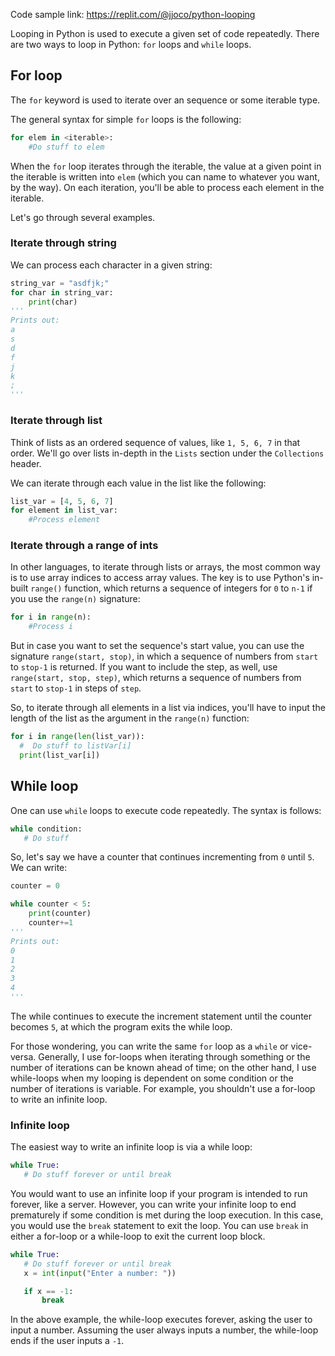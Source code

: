 Code sample link: <https://replit.com/@jjoco/python-looping>

Looping in Python is used to execute a given set of code repeatedly. There are two ways to loop in Python: `for` loops and `while` loops.

## For loop
The `for` keyword is used to iterate over an sequence or some iterable type. 

The general syntax for simple `for` loops is the following:
```python
for elem in <iterable>:
    #Do stuff to elem
```
When the `for` loop iterates through the iterable, the value at a given point in the iterable is written into `elem` (which you can name to whatever you want, by the way). On each iteration, you'll be able to process each element in the iterable.

Let's go through several examples.
### Iterate through string
We can process each character in a given string:
```python
string_var = "asdfjk;"
for char in string_var:
    print(char)
'''
Prints out:
a
s
d
f
j
k
;
'''
```

### Iterate through list
Think of lists as an ordered sequence of values, like `1, 5, 6, 7` in that order. We'll go over lists in-depth in the `Lists` section under the `Collections` header.

We can iterate through each value in the list like the following:
```python
list_var = [4, 5, 6, 7]
for element in list_var:
    #Process element
```

### Iterate through a range of ints
In other languages, to iterate through lists or arrays, the most common way is to use array indices to access array values. The key is to use Python's in-built `range()` function, which returns a sequence of integers for `0` to `n-1` if you use the `range(n)` signature:
```python
for i in range(n):
    #Process i
```
But in case you want to set the sequence's start value, you can use the signature `range(start, stop)`, in which a sequence of numbers from `start` to `stop-1` is returned. If you want to include the step, as well, use `range(start, stop, step)`, which returns a sequence of numbers from `start` to `stop-1` in steps of `step`.

So, to iterate through all elements in a list via indices, you'll have to input the length of the list as the argument in the `range(n)` function:
```python
for i in range(len(list_var)):
  #  Do stuff to listVar[i]
  print(list_var[i])
```



## While loop
One can use `while` loops to execute code repeatedly. The syntax is follows:
```python
while condition:
   # Do stuff
```

So, let's say we have a counter that continues incrementing from `0` until `5`. We can write:
```python
counter = 0

while counter < 5:
    print(counter)
    counter+=1
'''
Prints out:
0
1
2
3
4
'''
```
The while continues to execute the increment statement until the counter becomes `5`, at which the program exits the while loop.

For those wondering, you can write the same `for` loop as a `while` or vice-versa. Generally, I use for-loops when iterating through something or the number of iterations can be known ahead of time; on the other hand, I use while-loops when my looping is dependent on some condition or the number of iterations is variable. For example, you shouldn't use a for-loop to write an infinite loop.
### Infinite loop
The easiest way to write an infinite loop is via a while loop:
```python
while True:
   # Do stuff forever or until break
```
You would want to use an infinite loop if your program is intended to run forever, like a server. However, you can write your infinite loop to end prematurely if some condition is met during the loop execution. In this case, you would use the `break` statement to exit the loop. You can use `break` in either a for-loop or a while-loop to exit the current loop block.

```python
while True:
   # Do stuff forever or until break
   x = int(input("Enter a number: "))

   if x == -1:
       break
```
In the above example, the while-loop executes forever, asking the user to input a number. Assuming the user always inputs a number, the while-loop ends if the user inputs a `-1`.